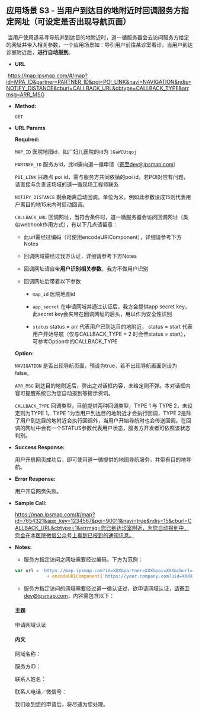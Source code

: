 **应用场景 S3 - 当用户到达目的地附近时回调服务方指定网址（可设定是否出现导航页面）**
----
  当用户使用道易寻导航并到达目的地附近时，道一循服务器会去访问服务方给定的网址并带入相关参数，一个应用场景如：导引用户前往某诊室看诊，当用户到达诊室附近后，**进行自动报到**。
  

* **URL**

  https://map.ipsmap.com/#/map?id=MPA_ID&partner=PARTNER_ID&poi=POI_LINK&navi=NAVIGATION&ndis=NOTIFY_DISTANCE&cburl=CALLBACK_URL&cbtype=CALLBACK_TYPE&arrmsg=ARR_MSG

* **Method:**
  
  `GET`
  
*  **URL Params**


   **Required:**
 
   `MAP_ID` 医院地图id，如广妇儿医院的id为 `lGaWCUtqoj` 
 
   `PARTNER_ID` 服务方id，此id需向道一循申请（寄至dev@ipsmap.com）
 
   `POI_LINK` 兴趣点 poi id，需与服务方共同依循的poi id，若POI对应有问题，请直接与负责该场域的道一循现场工程师联系 
 
   `NOTIFY_DISTANCE` 剩余距离启动回调，单位为米，例如此参数设成15则代表用户离目的地15米内时启动回调。
 
   `CALLBACK_URL` 回调网址，当符合条件时，道一循服务器会访问回调网址（类似webhook作用方式），有以下几点请留意：
 
     * 此url需经过编码（可使用encodeURIComponent），详细请参考下方Notes
 
     * 回调网域需经过我方认证，详细请参考下方Notes

     * 回调网址请自带**用户识别相关参数**，我方不做用户识别

     * 回调网址后带着以下参数
      
       * `map_id` 医院地图id

       * `app_secret` 在申请网域并通过认证后，我方会提供app secret key，此secret key会夹带在回调网址的后头，用以作为安全性识别

       * `status` status = arr 代表用户已到达目的地附近， status = start 代表用户开始导航（仅与CALLBACK_TYPE = 2 时会传status = start），可参考Option中的CALLBACK_TYPE
  
   **Option:**
  
   `NAVIGATION` 是否出现导航页面，预设为true，若不出现导航画面则设为false。

   `ARR_MSG` 到达目的地附近后，弹出之对话框内容，未给定则不弹。本对话框内容可提醒系统已为您自动报到等提示资讯。
   
   `CALLBACK_TYPE` 回调类型，目前提供两种回调类型，TYPE 1 与 TYPE 2，未设定则为TYPE 1。TYPE 1为当用户到达目的地附近才会执行回调，TYPE 2是除了用户到达目的地附近会执行回调外，当用户开始导航时也会传送回调。在回调的网址中会有一个STATUS参数代表用户状态，服务方开发者可依照该状态判别。

* **Success Response:**
 
   用户开启网页成功后，即可使用道一循提供的地图导航服务，并带有目的地导航。

 
* **Error Response:**

   用户开启网页失败。


* **Sample Call:**

   https://map.ipsmap.com/#/map?id=7654321&app_key=1234567&poi=90011&navi=true&ndis=15&cburl=CALLBACK_URL&cbtype=1&arrmsg=您已到达诊室附近，为您自动报到中，您会在本医院微信公众号上看到已报到的通知讯息。

* **Notes:**

  * 服务方指定访问之网址需要经过编码，下方为范例： 

  ```js  
  var url = 'https://map.ipsmap.com?id=XXX&partner=XXX&poi=XXX&cburl=' 
              + encodeURIComponent('https://your.company.com?uid=XXXX&otherParas=XXX')
  ```

  * 服务方指定访问的网域需要经过道一循认证过，欲申请网域认证，请寄至dev@ipsmap.com，内容需包含以下：

   #### 主题

    申请网域认证

   #### 内文

    网域名称：

    服务方ID：

    联系人姓名：

    联系人电话／微信号：

    我们收到您的申请后，将尽速为您处理。
   
   

